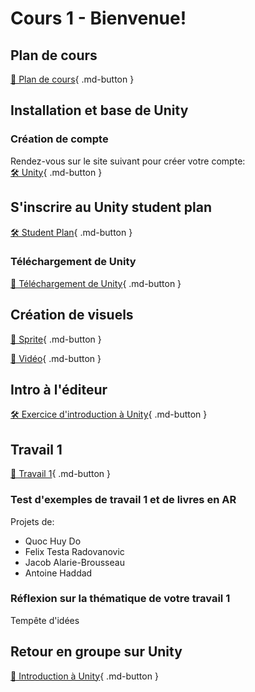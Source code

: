 # Cours 1 - Bienvenue!

## Plan de cours
[📁 Plan de cours](https://cmontmorency365-my.sharepoint.com/:b:/g/personal/lora_boisvert_cmontmorency_qc_ca/EUBSOd1XBz9FtlRAumIpoawBQ0eIzPaiSnY55lTuNJ2AIQ?e=Bo5TuD){ .md-button }   <br>
     

## Installation et base de Unity
### Création de compte

Rendez-vous sur le site suivant pour créer votre compte:   
[🛠️ Unity](https://id.unity.com/en/account/new){ .md-button }   <br>

## S'inscrire au Unity student plan
[🛠️ Student Plan](https://unity.com/products/unity-student){ .md-button }   <br>

### Téléchargement de Unity
[📝 Téléchargement de Unity](./installation/telechargement.md){ .md-button }    


## Création de visuels
[📝 Sprite](./unity/sprite.md){ .md-button }       

[📝 Vidéo](./unity/video.md){ .md-button }       
           

## Intro à l'éditeur 
[🛠️ Exercice d'introduction à Unity](./exercices/intro.md){ .md-button }   

## Travail 1
    
[💼 Travail 1](./consignes/travail1.md){ .md-button }     
    
### Test d'exemples de travail 1 et de livres en AR
Projets de:       

- Quoc Huy Do    
- Felix Testa Radovanovic    
- Jacob Alarie-Brousseau    
- Antoine Haddad    
  
       

### Réflexion sur la thématique de votre travail 1
Tempête d'idées   
                     
           
## Retour en groupe sur Unity
[📝 Introduction à Unity](./unity/introduction.md){ .md-button }  

